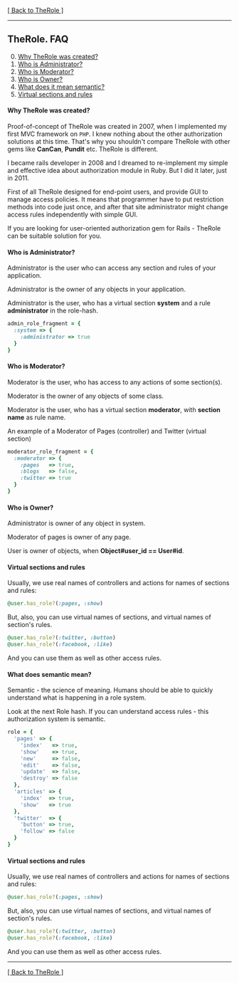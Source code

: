 [[ Back to TheRole ]](https://github.com/the-teacher/the_role)

<hr>

## TheRole. FAQ

0. [Why TheRole was created?](https://github.com/TheRole/docs/blob/master/FAQ.md#why-therole-was-created)
0. [Who is Administrator?](https://github.com/TheRole/docs/blob/master/FAQ.md#who-is-administrator)
0. [Who is Moderator?](https://github.com/TheRole/docs/blob/master/FAQ.md#who-is-moderator)
0. [Who is Owner?](https://github.com/TheRole/docs/blob/master/FAQ.md#who-is-owner)
0. [What does it mean semantic?](https://github.com/TheRole/docs/blob/master/FAQ.md#what-does-it-mean-semantic)
0. [Virtual sections and rules](https://github.com/TheRole/docs/blob/master/FAQ.md#virtual-sections-and-rules)

#### Why TheRole was created?

Proof-of-concept of TheRole was created in 2007, when I implemented my first MVC framework on `PHP`. I knew nothing about the other authorization solutions at this time. That's why you shouldn't compare TheRole with other gems like **CanCan**, **Pundit** etc. TheRole is different.

I became rails developer in 2008 and I dreamed to re-implement my simple and effective idea about authorization module in Ruby. But I did it later, just in 2011.

First of all TheRole designed for end-point users, and provide GUI to manage access policies. It means that programmer have to put restriction methods into code just once, and after that site administrator might change access rules independently with simple GUI.

If you are looking for user-oriented authorization gem for Rails - TheRole can be suitable solution for you.

#### Who is Administrator?

Administrator is the user who can access any section and rules of your application.

Administrator is the owner of any objects in your application.

Administrator is the user, who has a virtual section **system** and a rule **administrator** in the role-hash.


```ruby
admin_role_fragment = {
  :system => {
    :administrator => true
  }
}
```

#### Who is Moderator?

Moderator is the user, who has access to any actions of some section(s).

Moderator is the owner of any objects of some class.

Moderator is the user, who has a virtual section **moderator**, with **section name** as rule name.

An example of a Moderator of Pages (controller) and Twitter (virtual section)

```ruby
moderator_role_fragment = {
  :moderator => {
    :pages   => true,
    :blogs   => false,
    :twitter => true
  }
}
```

#### Who is Owner?

Administrator is owner of any object in system.

Moderator of pages is owner of any page.

User is owner of objects, when **Object#user_id == User#id**.

#### Virtual sections and rules

Usually, we use real names of controllers and actions for names of sections and rules:

```ruby
@user.has_role?(:pages, :show)
```

But, also, you can use virtual names of sections, and virtual names of section's rules.

```ruby
@user.has_role?(:twitter, :button)
@user.has_role?(:facebook, :like)
```

And you can use them as well as other access rules.

#### What does semantic mean?

Semantic - the science of meaning. Humans should be able to quickly understand what is happening in a role system.

Look at the next Role hash. If you can understand access rules - this authorization system is semantic.

```ruby
role = {
  'pages' => {
    'index'   => true,
    'show'    => true,
    'new'     => false,
    'edit'    => false,
    'update'  => false,
    'destroy' => false
  },
  'articles' => {
    'index'  => true,
    'show'   => true
  },
  'twitter'  => {
    'button' => true,
    'follow' => false
  }
}
```

#### Virtual sections and rules

Usually, we use real names of controllers and actions for names of sections and rules:

```ruby
@user.has_role?(:pages, :show)
```

But, also, you can use virtual names of sections, and virtual names of section's rules.

```ruby
@user.has_role?(:twitter, :button)
@user.has_role?(:facebook, :like)
```

And you can use them as well as other access rules.

<hr>

[[ Back to TheRole ]](https://github.com/the-teacher/the_role)
